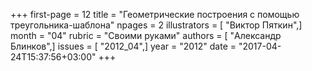 +++
first-page = 12
title = "Геометрические построения с помощью треугольника-шаблона"
npages = 2
illustrators = [ "Виктор Пяткин",]
month = "04"
rubric = "Своими руками"
authors = [ "Александр Блинков",]
issues = [ "2012_04",]
year = "2012"
date = "2017-04-24T15:37:56+03:00"
+++
